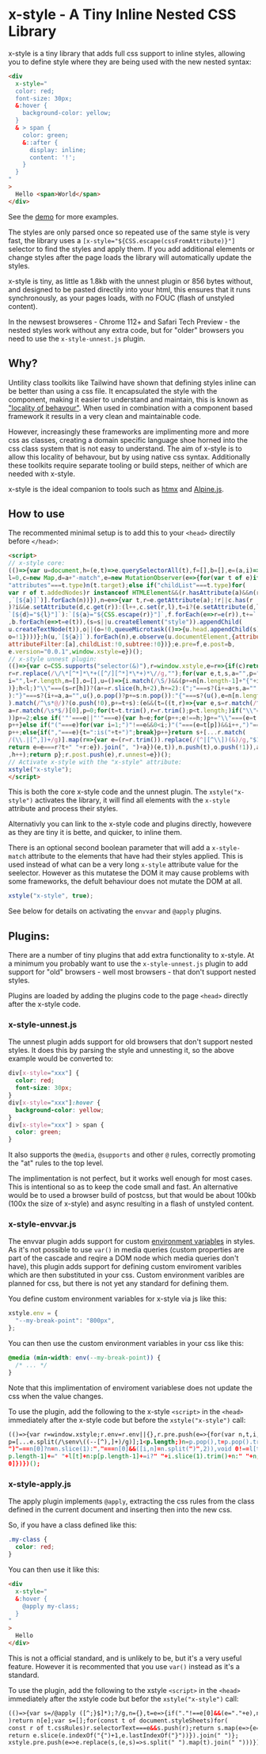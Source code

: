 # x-style - A Tiny Inline Nested CSS Library

x-style is a tiny library that adds full css support to inline styles, allowing you to
define style where they are being used with the new nested syntax:

```html
<div
  x-style="
  color: red;
  font-size: 30px;
  &:hover {
    background-color: yellow;
  }
  & > span {
    color: green;
    &::after {
      display: inline;
      content: '!';
    }
  }
"
>
  Hello <span>World</span>
</div>
```

See the [demo](http://samwillis.co.uk/x-style/) for more examples.

The styles are only parsed once so repeated use of the same style is very fast, the
library uses a `[x-style="${CSS.escape(cssFromAttribute)}"]` selector to find the
styles and apply them. If you add additional elements or change styles after the page 
loads the library will automatically update the styles.

x-style is tiny, as little as 1.8kb with the unnest plugin or 856 bytes without,
and designed to be pasted directily into your html, this ensures that it runs 
synchronously, as your pages loads, with no FOUC (flash of unstyled content).

In the newsest browseres - Chrome 112+ and Safari Tech Preview - the nested styles work
without any extra code, but for "older" browsers you need to use the `x-style-unnest.js`
plugin.

## Why?

Untility class toolkits like Tailwind have shown that defining styles inline can be
better than using a css file. It encapsulated the style with the component, making it 
easier to understand and maintain, this is known as 
["locality of behavour"](https://htmx.org/essays/locality-of-behaviour/). 
When used in combination with a component based framework it results in a very clean 
and maintainable code.

However, increasingly these frameworks are implimenting more and more css as classes, 
creating a domain specific language shoe horned into the css class system that is not 
easy to understand. The aim of x-style is to allow this locality of behavour, but by 
using native css syntax. Additionally these toolkits require separate tooling or build 
steps, neither of which are needed with x-style.

x-style is the ideal companion to tools such as [htmx](http://htmx.org) and 
[Alpine.js](http://alpinejs.dev).

## How to use

The recommented minimal setup is to add this to your `<head>` directily before `</head>`:

```html
<script>
// x-style core:
(()=>{var u=document,h=(e,t)=>e.querySelectorAll(t),f=[],b=[],e=(a,i)=>{var s,o,
l=0,c=new Map,d=a+"-match",e=new MutationObserver(e=>{for(var t of e)if(
"attributes"===t.type)n(t.target);else if("childList"===t.type)for(
var r of t.addedNodes)r instanceof HTMLElement&&(r.hasAttribute(a)&&n(r),[...h(r
,`[${a}]`)].forEach(n))}),n=e=>{var t,r=e.getAttribute(a);!r||c.has(r
)?i&&e.setAttribute(d,c.get(r)):(l++,c.set(r,l),t=i?(e.setAttribute(d,l),
`[${d}="${l}"]`):`[${a}="${CSS.escape(r)}"]`,f.forEach(e=>r=e(r)),t+=` { ${r} }`
,b.forEach(e=>t=e(t)),(s=s||u.createElement("style")).appendChild(
u.createTextNode(t)),o||(o=!0,queueMicrotask(()=>{u.head.appendChild(s),s=null,
o=!1})))};h(u,`[${a}]`).forEach(n),e.observe(u.documentElement,{attributes:!0,
attributeFilter:[a],childList:!0,subtree:!0})};e.pre=f,e.post=b,
e.version="0.0.1",window.xstyle=e})();
// x-style unnest plugin:
(()=>{var c=CSS.supports("selector(&)"),r=window.xstyle,e=r=>{if(c)return r;
r=r.replace(/\/\*[^*]*\*+([^/][^*]*\*+)*\//g,"");for(var e,t,s,a="",p="",h=0,
i="",l=r.length,n=[],o=[],u=()=>{i.match(/\S/)&&(p+=n[n.length-1]+"{"+i+"}",i=""
)};h<l;)"\\"===(s=r[h])?(a+=r.slice(h,h+2),h+=2):(";"===s?(i+=a+s,a=""
):"}"===s?(i+=a,a="",u(),o.pop()?p+=s:n.pop()):"{"===s?(u(),e=n[n.length-1],(t=a
).match(/^\s*@/)?(o.push(!0),p+=t+s):(e&&(t=((t,r)=>{var e,s=r.match(/^\s*/)[0],
a=r.match(/\s*$/)[0],p=0;for(t=t.trim(),r=r.trim();p<t.length;)if("\\"===(e=t[p]
))p+=2;else if('"'===e||"'"===e){var h=e;for(p++;e!==h;)p+="\\"===(e=t[p])?2:1;
p++}else if("("===e)for(var i=1;")"!==e&&0<i;)"("===(e=t[p])&&i++,")"===e&&i--,
p++;else{if(","===e){t=":is("+t+")";break}p++}return s+[...r.match(
/(\\.|[^,])+/g)].map(r=>{var e=(r=r.trim()).replace(/(^|[^\\])(&)/g,"$1"+t);
return e=e===r?t+" "+r:e}).join(", ")+a})(e,t)),n.push(t),o.push(!1)),a=""):a+=s
,h++);return p};r.post.push(e),r.unnest=e})();
// Activate x-style with the "x-style" attribute:
xstyle("x-style");
</script>
```

This is both the core x-style code and the unnest plugin. The `xstyle("x-style")`
activates the library, it will find all elements with the `x-style` attribute and
process their styles.

Alternativly you can link to the x-style code and plugins directly, howevere as they are
tiny it is bette, and quicker, to inline them.

There is an optional second boolean parameter that will add a `x-style-match` attribute
to the elements that have had their styles applied. This is used instead of what can
be a very long `x-style` attribute value for the seelector. However as this mutatese the
DOM it may cause problems with some frameworks, the defult behaviour does not mutate
the DOM at all.

```js
xstyle("x-style", true);
```

See below for details on activating the `envvar` and `@apply` plugins.

## Plugins:

There are a number of tiny plugins that add extra functionality to x-style. At a minimum
you probably want to use the `x-style-unnest.js` plugin to add support for "old"
browsers - well most browsers - that don't support nested styles.

Plugins are loaded by adding the plugins code to the page `<head>` directly after the
x-style code.

### x-style-unnest.js

The unnest plugin adds support for old browsers that don't support nested styles. It 
does this by parsing the style and unnesting it, so the above example would be 
converted to:

```css
div[x-style="xxx"] {
  color: red;
  font-size: 30px;
}
div[x-style="xxx"]:hover {
  background-color: yellow;
}
div[x-style="xxx"] > span {
  color: green;
}
```

It also supports the `@media`, `@supports` and other `@` rules, correctly promoting
the "at" rules to the top level.

The implimentation is not perfect, but it works well enough for most cases. This is
intentional so as to keep the code small and fast. An alternative would be to used
a browser build of postcss, but that would be about 100kb (100x the size of x-style) 
and async resulting in a flash of unstyled content.

### x-style-envvar.js

The envvar plugin adds support for custom 
[environment variables](https://developer.mozilla.org/en-US/docs/Web/CSS/env)
in styles. As it's not possible to use `var()` in media queries (custom properties are 
part of the cascade and reqire a DOM node which media queries don't have), this plugin 
adds support for defining custom enviroment varibles which are then substituted in 
your css. Custom environment varibles are planned for css, but there is not yet any 
standard for defining them.

You define custom environment variables for x-style via js like this:

```js
xstyle.env = {
  "--my-break-point": "800px",
};
```

You can then use the custom environment variables in your css like this:

```css
@media (min-width: env(--my-break-point)) {
  /* ... */
}
```

Note that this implimentation of enviroment variablese does not update the css when the
value changes.

To use the plugin, add the following to the x-style `<script>` in the `<head>`
immediately after the x-style code but before the `xstyle("x-style")` call:

```html
(()=>{var r=window.xstyle;r.env=r.env||{},r.pre.push(e=>{for(var n,t,i,l=r.env,
p=[...e.split(/\senv\((--[^),]+)/g)];1<p.length;)n=p.pop(),t=p.pop().trim(),
")"===n[0]?n=n.slice(1):","===n[0]&&([i,n]=n.split(")",2)),void 0!==l[t]?p[
p.length-1]+=" "+l[t]+n:p[p.length-1]+=i?" "+i.slice(1).trim()+n:" "+n;return p[
0]})})();
```

### x-style-apply.js

The apply plugin implements `@apply`, extracting the css rules from the class defined in
the current document and inserting then into the new css.

So, if you have a class defined like this:

```css
.my-class {
  color: red;
}
```

You can then use it like this:

```html
<div
  x-style="
  &:hover {
    @apply my-class;
  }
"
>
  Hello
</div>
```

This is not a official standard, and is unlikely to be, but it's a very useful feature. 
However it is recommented that you use `var()` instead as it's a standard.

To use the plugin, add the following to the xstyle `<script>` in the `<head>`
immediately after the xstyle code but befor the `xstyle("x-style")` call:

```html
(()=>{var s=/@apply ([^;}$]*);?/g,n={},t=e=>{if("."!==e[0]&&(e="."+e),n[e]
)return n[e];var s=[];for(const t of document.styleSheets)for(
const r of t.cssRules)r.selectorText===e&&s.push(r);return s.map(e=>{e=e.cssText
return e.slice(e.indexOf("{")+1,e.lastIndexOf("}"))}).join(" ")};
xstyle.pre.push(e=>e.replace(s,(e,s)=>s.split(" ").map(t).join(" ")))})();
```
